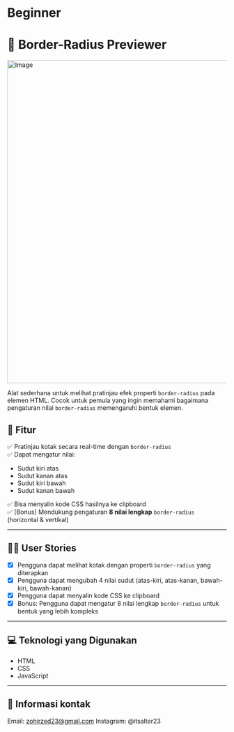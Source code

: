 # Beginner
# 🎨 Border-Radius Previewer
<img width="1920" height="741" alt="Image" src="https://github.com/user-attachments/assets/a133fef8-0f98-4a91-8545-8da835e2c713" />

Alat sederhana untuk melihat pratinjau efek properti `border-radius` pada elemen HTML. Cocok untuk pemula yang ingin memahami bagaimana pengaturan nilai `border-radius` memengaruhi bentuk elemen.

## 📌 Fitur

✅ Pratinjau kotak secara real-time dengan `border-radius`  
✅ Dapat mengatur nilai:
- Sudut kiri atas
- Sudut kanan atas
- Sudut kiri bawah
- Sudut kanan bawah

✅ Bisa menyalin kode CSS hasilnya ke clipboard  
✅ [Bonus] Mendukung pengaturan **8 nilai lengkap** `border-radius` (horizontal & vertikal)

---

## 👨‍💻 User Stories

- [x] Pengguna dapat melihat kotak dengan properti `border-radius` yang diterapkan
- [x] Pengguna dapat mengubah 4 nilai sudut (atas-kiri, atas-kanan, bawah-kiri, bawah-kanan)
- [x] Pengguna dapat menyalin kode CSS ke clipboard
- [x] Bonus: Pengguna dapat mengatur 8 nilai lengkap `border-radius` untuk bentuk yang lebih kompleks

---

## 💻 Teknologi yang Digunakan

- HTML
- CSS
- JavaScript

---

## 🚀 Informasi kontak
Email: zohirzed23@gmail.com
Instagram: @itsalter23
